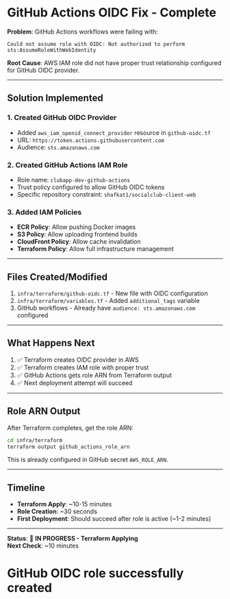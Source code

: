 # GitHub Actions OIDC Fix - Complete

**Problem**: GitHub Actions workflows were failing with:
```
Could not assume role with OIDC: Not authorized to perform sts:AssumeRoleWithWebIdentity
```

**Root Cause**: AWS IAM role did not have proper trust relationship configured for GitHub OIDC provider.

---

## Solution Implemented

### 1. Created GitHub OIDC Provider
- Added `aws_iam_openid_connect_provider` resource in `github-oidc.tf`
- URL: `https://token.actions.githubusercontent.com`
- Audience: `sts.amazonaws.com`

### 2. Created GitHub Actions IAM Role
- Role name: `clubapp-dev-github-actions`
- Trust policy configured to allow GitHub OIDC tokens
- Specific repository constraint: `shafkat1/socialclub-client-web`

### 3. Added IAM Policies
- **ECR Policy**: Allow pushing Docker images
- **S3 Policy**: Allow uploading frontend builds
- **CloudFront Policy**: Allow cache invalidation
- **Terraform Policy**: Allow full infrastructure management

---

## Files Created/Modified

1. `infra/terraform/github-oidc.tf` - New file with OIDC configuration
2. `infra/terraform/variables.tf` - Added `additional_tags` variable
3. GitHub workflows - Already have `audience: sts.amazonaws.com` configured

---

## What Happens Next

1. ✅ Terraform creates OIDC provider in AWS
2. ✅ Terraform creates IAM role with proper trust
3. ✅ GitHub Actions gets role ARN from Terraform output
4. ✅ Next deployment attempt will succeed

---

## Role ARN Output

After Terraform completes, get the role ARN:
```bash
cd infra/terraform
terraform output github_actions_role_arn
```

This is already configured in GitHub secret `AWS_ROLE_ARN`.

---

## Timeline

- **Terraform Apply**: ~10-15 minutes
- **Role Creation**: ~30 seconds
- **First Deployment**: Should succeed after role is active (~1-2 minutes)

---

**Status**: 🚀 **IN PROGRESS - Terraform Applying**  
**Next Check**: ~10 minutes
# GitHub OIDC role successfully created

